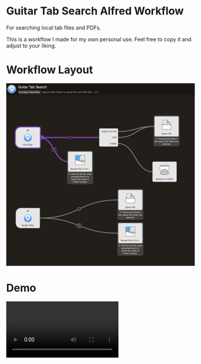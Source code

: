 # Guitar Tab Search Alfred Workflow

For searching local tab files and PDFs.

This is a workflow I made for my own personal use. Feel free to copy it and
adjust to your liking.

# Workflow Layout
![](./screenshot.png)

# Demo
![](./demo.mp4)
